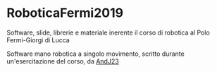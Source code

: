 # RoboticaFermi2019
Software, slide, librerie e materiale inerente il corso di robotica al Polo Fermi-Giorgi di Lucca

Software mano robotica a singolo movimento, scritto durante un'esercitazione del corso, da [AndJ23](https://github.com/AndJ23/Arduino-Projects)

